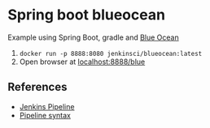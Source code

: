 # Spring boot blueocean

Example using Spring Boot, gradle and [Blue Ocean](https://jenkins.io/projects/blueocean/)

1. `docker run -p 8888:8080 jenkinsci/blueocean:latest`
2. Open browser at [localhost:8888/blue](localhost:8888/blue)

## References
- [Jenkins Pipeline](https://jenkins.io/doc/book/pipeline/jenkinsfile/)
- [Pipeline syntax](https://jenkins.io/doc/book/pipeline/syntax/)